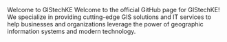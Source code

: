 Welcome to GIStechKE
Welcome to the official GitHub page for GIStechKE! We specialize in providing cutting-edge GIS solutions and IT services to help businesses and organizations leverage the power of geographic information systems and modern technology.

<!---
gistechke/gistechke is a ✨ special ✨ repository because its `README.md` (this file) appears on your GitHub profile.
You can click the Preview link to take a look at your changes.
--->
